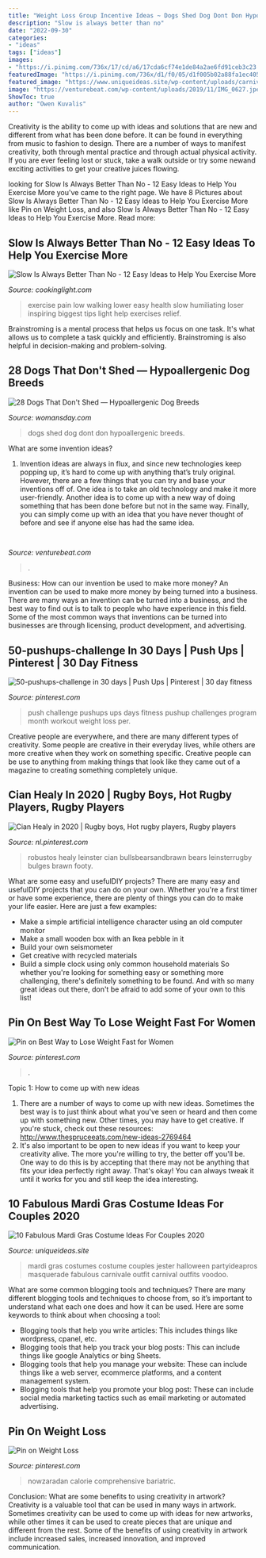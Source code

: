 ```yaml
---
title: "Weight Loss Group Incentive Ideas ~ Dogs Shed Dog Dont Don Hypoallergenic Breeds"
description: "Slow is always better than no"
date: "2022-09-30"
categories:
- "ideas"
tags: ["ideas"]
images:
- "https://i.pinimg.com/736x/17/cd/a6/17cda6cf74e1de84a2ae6fd91ceb3c23.jpg"
featuredImage: "https://i.pinimg.com/736x/d1/f0/05/d1f005b02a88fa1ec40503c7bbf892f4.jpg"
featured_image: "https://www.uniqueideas.site/wp-content/uploads/carnivale-mardi-gras-costumes-halloween-costume-ideas-2.jpeg"
image: "https://venturebeat.com/wp-content/uploads/2019/11/IMG_0627.jpeg"
ShowToc: true
author: "Owen Kuvalis"
---
```



Creativity is the ability to come up with ideas and solutions that are new and different from what has been done before. It can be found in everything from music to fashion to design. There are a number of ways to manifest creativity, both through mental practice and through actual physical activity. If you are ever feeling lost or stuck, take a walk outside or try some newand exciting activities to get your creative juices flowing.

	

		
looking for Slow Is Always Better Than No - 12 Easy Ideas to Help You Exercise More you've came to the right page. We have 8 Pictures about Slow Is Always Better Than No - 12 Easy Ideas to Help You Exercise More like Pin on Weight Loss,  and also Slow Is Always Better Than No - 12 Easy Ideas to Help You Exercise More. Read more:
		
    
## Slow Is Always Better Than No - 12 Easy Ideas To Help You Exercise More

<img loading=lazy src="http://img1.cookinglight.timeinc.net/sites/default/files/image/2003/04/gm-walking-0304p74-m.jpg" onerror="this.onerror=null;this.src='https://tse3.mm.bing.net/th?id=OIP.iNsDnC8nNHMEgeNQRrYcsQD6D6&amp;pid=15.1';" alt="Slow Is Always Better Than No - 12 Easy Ideas to Help You Exercise More">

_Source: cookinglight.com_

>exercise pain low walking lower easy health slow humiliating loser inspiring biggest tips light help exercises relief. 

	

Brainstroming is a mental process that helps us focus on one task. It's what allows us to complete a task quickly and efficiently. Brainstroming is also helpful in decision-making and problem-solving.

    
## 28 Dogs That Don&#039;t Shed — Hypoallergenic Dog Breeds

<img loading=lazy src="https://hips.hearstapps.com/hmg-prod.s3.amazonaws.com/images/dogs-that-dont-shed-1608160530.jpg?crop=1.00xw:0.629xh;0,0.327xh&amp;resize=1200:*" onerror="this.onerror=null;this.src='https://tse2.mm.bing.net/th?id=OIP.g71dZyeIu4UwloT84XGXQAHaDu&amp;pid=15.1';" alt="28 Dogs That Don&#039;t Shed — Hypoallergenic Dog Breeds">

_Source: womansday.com_

>dogs shed dog dont don hypoallergenic breeds. 

	

What are some invention ideas?
1. Invention ideas are always in flux, and since new technologies keep popping up, it’s hard to come up with anything that’s truly original. However, there are a few things that you can try and base your inventions off of. One idea is to take an old technology and make it more user-friendly. Another idea is to come up with a new way of doing something that has been done before but not in the same way. Finally, you can simply come up with an idea that you have never thought of before and see if anyone else has had the same idea.

    
## 

<img loading=lazy src="https://venturebeat.com/wp-content/uploads/2019/11/IMG_0627.jpeg" onerror="this.onerror=null;this.src='https://tse1.mm.bing.net/th?id=OIP.79piEcuSsqVz_UQn6SRnkwHaEV&amp;pid=15.1';" alt="">

_Source: venturebeat.com_

>. 

	

Business: How can our invention be used to make more money?
An invention can be used to make more money by being turned into a business. There are many ways an invention can be turned into a business, and the best way to find out is to talk to people who have experience in this field. Some of the most common ways that inventions can be turned into businesses are through licensing, product development, and advertising.

    
## 50-pushups-challenge In 30 Days | Push Ups | Pinterest | 30 Day Fitness

<img loading=lazy src="https://s-media-cache-ak0.pinimg.com/736x/5c/25/12/5c25120bab4023d786db7eca1b0d77a8.jpg" onerror="this.onerror=null;this.src='https://tse2.mm.bing.net/th?id=OIP.qwQ8DZ_guNX91t4kJtn-fQHaKe&amp;pid=15.1';" alt="50-pushups-challenge in 30 days | Push Ups | Pinterest | 30 day fitness">

_Source: pinterest.com_

>push challenge pushups ups days fitness pushup challenges program month workout weight loss per. 

	

Creative people are everywhere, and there are many different types of creativity. Some people are creative in their everyday lives, while others are more creative when they work on something specific. Creative people can be use to anything from making things that look like they came out of a magazine to creating something completely unique.

    
## Cian Healy In 2020 | Rugby Boys, Hot Rugby Players, Rugby Players

<img loading=lazy src="https://i.pinimg.com/originals/51/76/41/517641f515cbf5b1c32aa81088cec30f.jpg" onerror="this.onerror=null;this.src='https://tse1.mm.bing.net/th?id=OIP.PIKlLWpAQV8OMMtKfr3tkgHaLO&amp;pid=15.1';" alt="Cian Healy in 2020 | Rugby boys, Hot rugby players, Rugby players">

_Source: nl.pinterest.com_

>robustos healy leinster cian bullsbearsandbrawn bears leinsterrugby bulges brawn footy. 

	

What are some easy and usefulDIY projects?
There are many easy and usefulDIY projects that you can do on your own. Whether you're a first timer or have some experience, there are plenty of things you can do to make your life easier. Here are just a few examples: 
- Make a simple artificial intelligence character using an old computer monitor 
- Make a small wooden box with an Ikea pebble in it 
- Build your own seismometer 
- Get creative with recycled materials 
- Build a simple clock using only common household materials 
So whether you're looking for something easy or something more challenging, there's definitely something to be found. And with so many great ideas out there, don't be afraid to add some of your own to this list!

    
## Pin On Best Way To Lose Weight Fast For Women

<img loading=lazy src="https://i.pinimg.com/736x/d1/f0/05/d1f005b02a88fa1ec40503c7bbf892f4.jpg" onerror="this.onerror=null;this.src='https://tse2.mm.bing.net/th?id=OIP._vXfpdE_CTtbcS4Aa2G52AHaLG&amp;pid=15.1';" alt="Pin on Best Way to Lose Weight Fast for Women">

_Source: pinterest.com_

>. 

	

Topic 1: How to come up with new ideas
1. There are a number of ways to come up with new ideas. Sometimes the best way is to just think about what you've seen or heard and then come up with something new. Other times, you may have to get creative. If you're stuck, check out these resources: http://www.thespruceeats.com/new-ideas-2769464
2. It's also important to be open to new ideas if you want to keep your creativity alive. The more you're willing to try, the better off you'll be. One way to do this is by accepting that there may not be anything that fits your idea perfectly right away. That's okay! You can always tweak it until it works for you and still keep the idea interesting.


    
## 10 Fabulous Mardi Gras Costume Ideas For Couples 2020

<img loading=lazy src="https://www.uniqueideas.site/wp-content/uploads/carnivale-mardi-gras-costumes-halloween-costume-ideas-2.jpeg" onerror="this.onerror=null;this.src='https://tse1.mm.bing.net/th?id=OIP.XGzK0ts61xBeRb5o-ZqAjwHaOt&amp;pid=15.1';" alt="10 Fabulous Mardi Gras Costume Ideas For Couples 2020">

_Source: uniqueideas.site_

>mardi gras costumes costume couples jester halloween partyideapros masquerade fabulous carnivale outfit carnival outfits voodoo. 

	

What are some common blogging tools and techniques?
There are many different blogging tools and techniques to choose from, so it’s important to understand what each one does and how it can be used. Here are some keywords to think about when choosing a tool:
- Blogging tools that help you write articles: This includes things like wordpress, cpanel, etc.
- Blogging tools that help you track your blog posts: This can include things like google Analytics or bing Sheets.
- Blogging tools that help you manage your website: These can include things like a web server, ecommerce platforms, and a content management system. 
- Blogging tools that help you promote your blog post: These can include social media marketing tactics such as email marketing or automated advertising.

    
## Pin On Weight Loss

<img loading=lazy src="https://i.pinimg.com/736x/17/cd/a6/17cda6cf74e1de84a2ae6fd91ceb3c23.jpg" onerror="this.onerror=null;this.src='https://tse2.mm.bing.net/th?id=OIP.A-UTUylr4KBvUCBgGasuSAHaLH&amp;pid=15.1';" alt="Pin on Weight Loss">

_Source: pinterest.com_

>nowzaradan calorie comprehensive bariatric. 

	

Conclusion: What are some benefits to using creativity in artwork?
Creativity is a valuable tool that can be used in many ways in artwork. Sometimes creativity can be used to come up with ideas for new artworks, while other times it can be used to create pieces that are unique and different from the rest. Some of the benefits of using creativity in artwork include increased sales, increased innovation, and improved communication.

